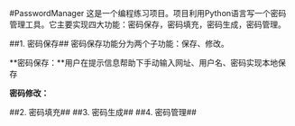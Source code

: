 #PasswordManager
这是一个编程练习项目。项目利用Python语言写一个密码管理工具。它主要实现四大功能：密码保存，密码填充，密码生成，密码管理。

##1. 密码保存##
密码保存功能分为两个子功能：保存、修改。

**密码保存：**用户在提示信息帮助下手动输入网址、用户名、密码实现本地保存

**密码修改：**

##2. 密码填充##
##3. 密码生成##
##4. 密码管理##

